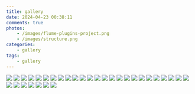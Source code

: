```yaml
---
title: gallery
date: 2024-04-23 00:38:11
comments: true
photos: 
    - /images/flume-plugins-project.png
    - /images/structure.png
categories:
    - gallery
tags:
    - gallery
---
```


<head>
    <script src="https://ajax.googleapis.com/ajax/libs/jquery/1/jquery.js"></script>
    <script src="https://cdnjs.cloudflare.com/ajax/libs/galleria/1.5.7/galleria.min.js"></script>
</head>
<style>
    .galleria{ 
        width: 100%; 
        height: 100vh; 
    }
</style>
<div class="galleria">
    <img src="/home/images/gallery/gallery9.jpeg">
    <img src="/home/images/gallery/gallery13.jpeg">
    <img src="/home/images/gallery/gallery14.jpeg">
    <img src="/home/images/gallery/gallery15.jpeg">
    <img src="/home/images/gallery/gallery16.jpeg">
    <img src="/home/images/gallery/gallery17.jpeg">
    <img src="/home/images/gallery/gallery18.jpeg">
    <img src="/home/images/gallery/gallery19.jpeg">
    <img src="/home/images/gallery/gallery20.jpeg">
    <img src="/home/images/gallery/gallery21.jpeg">
    <img src="/home/images/gallery/gallery8.jpeg">
    <img src="/home/images/gallery/gallery22.jpeg">
    <img src="/home/images/gallery/gallery24.jpeg">
    <img src="/home/images/gallery/gallery23.jpeg">
    <img src="/home/images/gallery/gallery27.jpeg">
    <img src="/home/images/gallery/gallery28.jpeg">
    <img src="/home/images/gallery/gallery29.jpeg">
    <img src="/home/images/gallery/gallery30.jpeg">
    <img src="/home/images/gallery/gallery12.jpeg">
    <img src="/home/images/gallery/gallery31.png">
    <img src="/home/images/gallery/gallery25.jpeg">
    <img src="/home/images/gallery/gallery26.jpeg">
    <img src="/home/images/gallery/gallery10.jpeg">
    <img src="/home/images/gallery/gallery11.jpeg">
    <img src="/home/images/gallery/gallery1.jpeg">
    <img src="/home/images/gallery/gallery2.jpeg">
    <img src="/home/images/gallery/gallery3.jpeg">
    <img src="/home/images/gallery/gallery4.jpeg">
    <img src="/home/images/gallery/gallery32.jpeg">
    <img src="/home/images/gallery/gallery5.jpeg">
    <img src="/home/images/gallery/gallery6.jpeg">
    <img src="/home/images/gallery/gallery7.jpeg">
</div>
<script>
(function() {
    Galleria.loadTheme('https://cdnjs.cloudflare.com/ajax/libs/galleria/1.5.7/themes/classic/galleria.classic.min.js');
    Galleria.run('.galleria', {
        extend: function() {
            var gallery = this; // "this" is the gallery instance
            $('.galleria').click(function() {
                console.log("click");
                gallery.playToggle(1000).toggleFullscreen(); // call the play method
            });
        }
    });
}());
</script>
